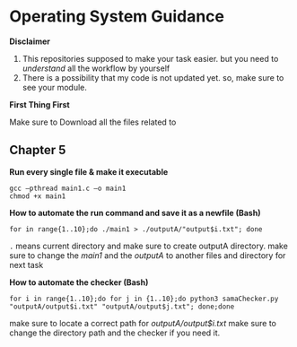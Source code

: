 Operating System Guidance
===

**Disclaimer**

1. This repositories supposed to make your task easier. but you need to *understand* all the workflow by yourself
2. There is a possibility that my code is not updated yet. so, make sure to see your module.

**First Thing First**

Make sure to Download all the files related to 

Chapter 5
--

**Run every single file & make it executable**

    gcc –pthread main1.c –o main1
    chmod +x main1

**How to automate the run command and save it as a newfile (Bash)**

    for in range{1..10};do ./main1 > ./outputA/"output$i.txt"; done
    
```.``` means current directory and make sure to create outputA directory.
make sure to change the *main1* and the *outputA* to another files and directory for next task

**How to automate the checker (Bash)**

    for i in range{1..10};do for j in {1..10};do python3 samaChecker.py "outputA/output$i.txt" "outputA/output$j.txt"; done;done
    
make sure to locate a correct path for *outputA/output$i.txt*
make sure to change the directory path and the checker if you need it.
